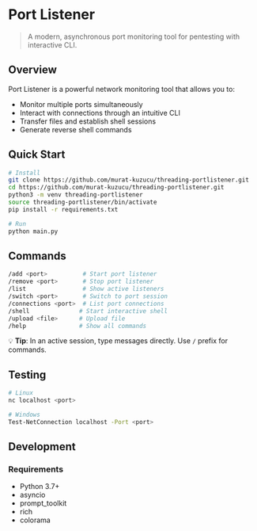 # Port Listener

> A modern, asynchronous port monitoring tool for pentesting with interactive CLI.
## Overview

Port Listener is a powerful network monitoring tool that allows you to:
- Monitor multiple ports simultaneously
- Interact with connections through an intuitive CLI
- Transfer files and establish shell sessions
- Generate reverse shell commands

## Quick Start

```bash
# Install
git clone https://github.com/murat-kuzucu/threading-portlistener.git
cd https://github.com/murat-kuzucu/threading-portlistener.git
python3 -m venv threading-portlistener
source threading-portlistener/bin/activate
pip install -r requirements.txt

# Run
python main.py
```

## Commands

```bash
/add <port>          # Start port listener
/remove <port>       # Stop port listener
/list                # Show active listeners
/switch <port>       # Switch to port session
/connections <port>  # List port connections
/shell              # Start interactive shell
/upload <file>      # Upload file
/help               # Show all commands
```

💡 **Tip**: In an active session, type messages directly. Use `/` prefix for commands.

## Testing

```bash
# Linux
nc localhost <port>

# Windows
Test-NetConnection localhost -Port <port>
```

## Development

### Requirements
- Python 3.7+
- asyncio
- prompt_toolkit
- rich
- colorama
